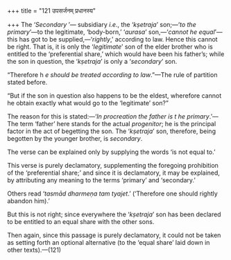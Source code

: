 +++
title = "121 उपसर्जनम् प्रधानस्य"

+++
The ‘*Secondary* ’— subsidiary *i.e*., the ‘*kṣetraja*’ son;—‘*to the
primary*’—to the legitimate, ‘body-born,’ ‘*aurasa*’ son,—‘*cannot he
equal*’—this has got to be supplied,—‘*rightly*,’ according to law.
Hence this cannot be right. That is, it is only the ‘*legitimate*’ son
of the elder brother who is entitled to the ‘preferential share,’ which
would have been his father’s; while the son in question, the
‘*kṣetraja*’ is only a ‘*secondary*’ son.

“Therefore h *e should* *be* *treated according to law*.”—The rule of
partition stated before.

“But if the son in question also happens to be the eldest, wherefore
cannot he obtain exactly what would go to the ‘legitimate’ son?”

The reason for this is stated:—‘*In procreation the father* *is t* *he
primary*.’—The term ‘father’ here stands for the actual *progenitor*; he
is the principal factor in the act of begetting the son. The
‘*kṣetraja*’ son, therefore, being begotten by the younger brother, is
*secondary*.

The verse can be explained only by supplying the words ‘is not equal
to.’

This verse is purely declamatory, supplementing the foregoing
prohibition of the ‘preferential share;’ and since it is declamatory, it
may be explained, by attributing any meaning to the terms ‘primary’ and
‘secondary.’

Others read ‘*tasmād dharmeṇa tam tyajet*.’ (‘Therefore one should
rightly abandon him).’

But this is not right; since everywhere the ‘*kṣetraja*’ son has been
declared to be entitled to an equal share with the other sons.

Then again, since this passage is purely declamatory, it could not be
taken as setting forth an optional alternative (to the ‘equal share’
laid down in other texts).—(121)


